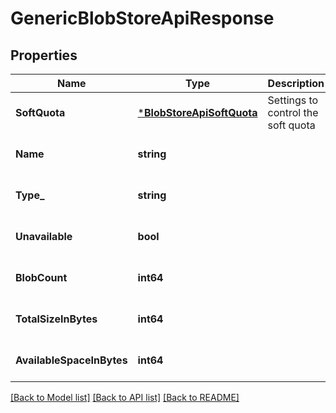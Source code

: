 # GenericBlobStoreApiResponse

## Properties
Name | Type | Description | Notes
------------ | ------------- | ------------- | -------------
**SoftQuota** | [***BlobStoreApiSoftQuota**](BlobStoreApiSoftQuota.md) | Settings to control the soft quota | [optional] [default to null]
**Name** | **string** |  | [optional] [default to null]
**Type_** | **string** |  | [optional] [default to null]
**Unavailable** | **bool** |  | [optional] [default to null]
**BlobCount** | **int64** |  | [optional] [default to null]
**TotalSizeInBytes** | **int64** |  | [optional] [default to null]
**AvailableSpaceInBytes** | **int64** |  | [optional] [default to null]

[[Back to Model list]](../README.md#documentation-for-models) [[Back to API list]](../README.md#documentation-for-api-endpoints) [[Back to README]](../README.md)


